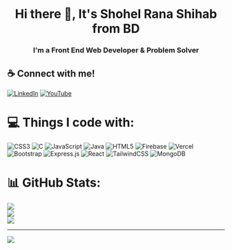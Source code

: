 <h1 align="center">Hi there 👋, It's Shohel Rana Shihab from BD</h1>
<h3 align="center">I'm a Front End Web Developer & Problem Solver</h3>

## ☕ Connect with me!
[![LinkedIn](https://img.shields.io/badge/LinkedIn-%230077B5.svg?logo=linkedin&logoColor=white)](https://linkedin.com/in/shihab3g) [![YouTube](https://img.shields.io/badge/YouTube-%23FF0000.svg?logo=YouTube&logoColor=white)](https://youtube.com/@shohelranashihab) 

# 💻 Things I code with:
![CSS3](https://img.shields.io/badge/css3-%231572B6.svg?style=for-the-badge&logo=css3&logoColor=white) ![C](https://img.shields.io/badge/c-%2300599C.svg?style=for-the-badge&logo=c&logoColor=white) ![JavaScript](https://img.shields.io/badge/javascript-%23323330.svg?style=for-the-badge&logo=javascript&logoColor=%23F7DF1E) ![Java](https://img.shields.io/badge/java-%23ED8B00.svg?style=for-the-badge&logo=java&logoColor=white) ![HTML5](https://img.shields.io/badge/html5-%23E34F26.svg?style=for-the-badge&logo=html5&logoColor=white) ![Firebase](https://img.shields.io/badge/firebase-%23039BE5.svg?style=for-the-badge&logo=firebase) ![Vercel](https://img.shields.io/badge/vercel-%23000000.svg?style=for-the-badge&logo=vercel&logoColor=white) ![Bootstrap](https://img.shields.io/badge/bootstrap-%23563D7C.svg?style=for-the-badge&logo=bootstrap&logoColor=white) ![Express.js](https://img.shields.io/badge/express.js-%23404d59.svg?style=for-the-badge&logo=express&logoColor=%2361DAFB) ![React](https://img.shields.io/badge/react-%2320232a.svg?style=for-the-badge&logo=react&logoColor=%2361DAFB) ![TailwindCSS](https://img.shields.io/badge/tailwindcss-%2338B2AC.svg?style=for-the-badge&logo=tailwind-css&logoColor=white) ![MongoDB](https://img.shields.io/badge/MongoDB-%234ea94b.svg?style=for-the-badge&logo=mongodb&logoColor=white)
# 📊 GitHub Stats:
![](https://github-readme-stats.vercel.app/api?username=rshihab21&theme=dark&hide_border=false&include_all_commits=false&count_private=false)<br/>
![](https://github-readme-streak-stats.herokuapp.com/?user=rshihab21&theme=dark&hide_border=false)<br/>
![](https://github-readme-stats.vercel.app/api/top-langs/?username=rshihab21&theme=dark&hide_border=false&include_all_commits=false&count_private=false&layout=compact)

---
[![](https://visitcount.itsvg.in/api?id=rshihab21&icon=0&color=0)](https://visitcount.itsvg.in)

<!-- Proudly created with GPRM ( https://gprm.itsvg.in ) -->
